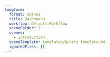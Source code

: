 ```yaml
---
longform:
  format: scenes
  title: Dashboard
  workflow: Default Workflow
  sceneFolder: /
  scenes:
    - Introduction
  sceneTemplate: templates/Quartz template.md
  ignoredFiles: []
---
```

